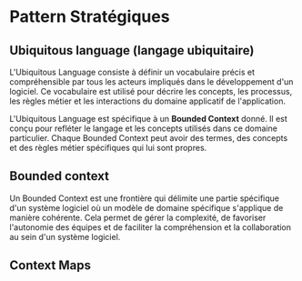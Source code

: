 # Pattern Stratégiques


## Ubiquitous language (langage ubiquitaire)

L'Ubiquitous Language consiste à définir un vocabulaire précis et compréhensible par tous les acteurs impliqués dans le développement d'un logiciel. Ce vocabulaire est utilisé pour décrire les concepts, les processus, les règles métier et les interactions du domaine applicatif de l'application.

L'Ubiquitous Language est spécifique à un __Bounded Context__ donné. Il est conçu pour refléter le langage et les concepts utilisés dans ce domaine particulier. Chaque Bounded Context peut avoir des termes, des concepts et des règles métier spécifiques qui lui sont propres.

## Bounded context

Un Bounded Context est une frontière qui délimite une partie spécifique d'un système logiciel où un modèle de domaine spécifique s'applique de manière cohérente. Cela permet de gérer la complexité, de favoriser l'autonomie des équipes et de faciliter la compréhension et la collaboration au sein d'un système logiciel.

## Context Maps
